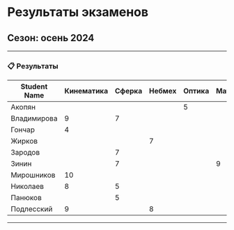 # Результаты экзаменов

## **Сезон**: осень 2024  

---

### 📋 **Результаты**

| **Student Name**   | **Кинематика** | **Сферка** | **Небмех** | **Оптика** | **Матан**| **Астрофиз**|**Сумма** |
|---------------------|----------|-------------|-------------|-------------|------------|-------------|---------|
| Акопян           |             |           |           |      5           |      | |5          |
| Владимирова   |        9        |     7      |           |                 |      |  |16       |
| Гончар       |       4          |           |           |                 |     |  5|9        |
| Жирков        |                |           |       7    |                |      |   | 7      |
| Зародов       |                  |     7      |           |                 |   |  |  7       |
| Зинин      |                   |      7     |           |                 |     9|  | 16       |
|    Мирошников      |    10       |           |           |                 |     | |   10       |
|  Николаев           |   8        |     5        |             |             |   | |     13      |
| Панюков           |            |      5      |            |                |   |   | 5         |
| Подлесский      |         9     |              |     8      |                |  |   |   17         |

---

